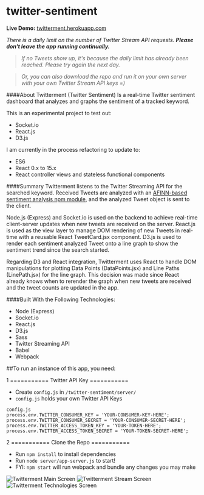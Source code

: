 # twitter-sentiment
**Live Demo:** [twitterment.herokuapp.com](http://twitterment.herokuapp.com)

_There is a daily limit on the number of Twitter Stream API requests. **Please don't leave the app running continually.**_
>_If no Tweets show up, it's because the daily limit has already been reached. Please try again the next day._

>_Or, you can also download the repo and run it on your own server with your own Twitter Stream API keys =)_

####About
Twitterment (Twitter Sentiment) Is a real-time Twitter sentiment dashboard that analyzes and graphs the sentiment of a tracked keyword.

This is an experimental project to test out:
- Socket.io
- React.js
- D3.js

I am currently in the process refactoring to update to:
- ES6
- React 0.x to 15.x
- React controller views and stateless functional components

####Summary
Twitterment listens to the Twitter Streaming API for the searched keyword. Received Tweets are analyzed with an [AFINN-based sentiment analysis npm module](https://github.com/thisandagain/sentiment), and the analyzed Tweet object is sent to the client.

Node.js (Express) and Socket.io is used on the backend to achieve real-time client-server updates when new tweets are received on the server. React.js is used as the view layer to manage DOM rendering of new Tweets in real-time with a reusable React TweetCard.jsx component. D3.js is used to render each sentiment analyzed Tweet onto a line graph to show the sentiment trend since the search started.

Regarding D3 and React integration, Twitterment uses React to handle DOM manipulations for plotting Data Points (DataPoints.jsx) and Line Paths (LinePath.jsx) for the line graph. This decision was made since React already knows when to rerender the graph when new tweets are received and the tweet counts are updated in the app.

####Built With the Following Technologies:
- Node (Express)
- Socket.io
- React.js
- D3.js
- Sass
- Twitter Streaming API
- Babel
- Webpack


##To run an instance of this app, you need:

1 =========== Twitter API Key ===========
- Create `config.js` in `/twitter-sentiment/server/`
- `config.js` holds your own Twitter API Keys


```
config.js
process.env.TWITTER_CONSUMER_KEY = 'YOUR-CONSUMER-KEY-HERE';
process.env.TWITTER_CONSUMER_SECRET = 'YOUR-CONSUMER-SECRET-HERE';
process.env.TWITTER_ACCESS_TOKEN_KEY = 'YOUR-TOKEN-HERE';
process.env.TWITTER_ACCESS_TOKEN_SECRET = 'YOUR-TOKEN-SECRET-HERE';
```

2 =========== Clone the Repo ===========
- Run `npm install` to install dependencies
- Run `node server/app-server.js` to start!
- FYI: `npm start` will run webpack and bundle any changes you may make

![Twitterment Main Screen](http://res.cloudinary.com/leungd/image/upload/v1486945672/github/twitterment-1.png)
![Twitterment Stream Screen](http://res.cloudinary.com/leungd/image/upload/v1486945672/github/twitterment-2.png)
![Twitterment Technologies Screen](http://res.cloudinary.com/leungd/image/upload/v1486945672/github/twitterment-3.png)
